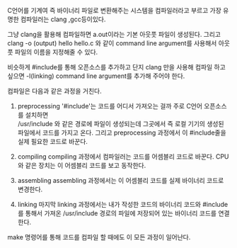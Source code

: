 C언어를 기계여 즉 바이너리 파일로 변환해주는 시스템을 컴파일러라고 부르고 가장 유명한 컴파일러는 clang ,gcc등이있다.

그냥 clang을 활용해 컴파일하면 a.out이라는 기본 아웃풋 파일이 생성된다. 그리고 clang -o (output) hello hello.c 와 같이 command line argument를 사용해서 아웃풋 파일의 이름을 지정해줄 수 있다. 

비슷하게 #include를 통해 오픈소스를 추가하고 단지 clang 만을 사용해 컴파일 하고 싶으면 -l(linking) command line argument를 추가해 주어야 한다. 

컴파일은 다음과 같은 과정을 거친다.

1. preprocessing
'#include'는 코드를 어디서 가져오는 걸까 주로 C언어 오픈소스를 설치하면  
/usr/include 와 같은 경로에 파일이 생성되는데 그곳에서 즉 로컬 기기의 생성된 파일에서 코드를 가지고 온다.
그리고 preprocessing 과정에서 이 #include줄을 실제 필요한 코드로 바꾼다.

2. compiling
compiling 과정에서 컴파일러는 코드를 어셈블리 코드로 바꾼다. CPU와 같은 장치는 이 어셈블리 코드를 보고 동작한다.

3. assembling
assembling 과정에서는 이 어셈블리 코드를 실제 바이너리 코드로 변경한다. 

4. linking
마지막 linking 과정에서는 내가 작성한 코드의 바이너리 코드와 #include를 통해서 가져온 /usr/include 경로의 파일에 저장되어 있는 바이너리 코드를 연결한다. 

make 명령어를 통해 코드를 컴파일 할 때에도 이 모든 과정이 일어난다.